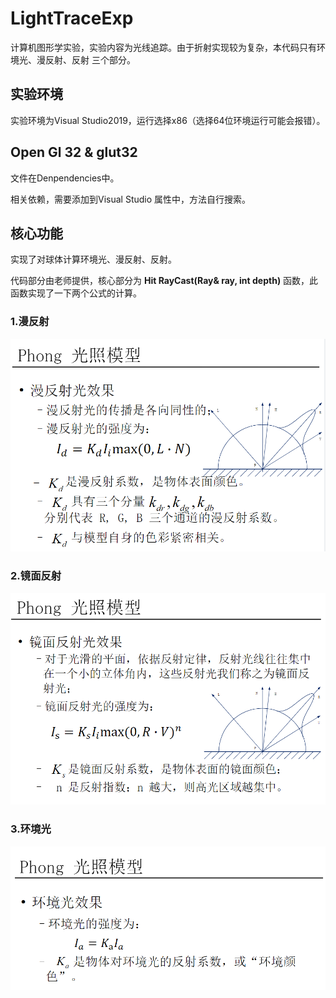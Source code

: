 # LightTraceExp

计算机图形学实验，实验内容为光线追踪。由于折射实现较为复杂，本代码只有环境光、漫反射、反射 三个部分。



## 实验环境

实验环境为Visual Studio2019，运行选择x86（选择64位环境运行可能会报错）。



## Open Gl 32 & glut32

文件在Denpendencies中。

相关依赖，需要添加到Visual Studio 属性中，方法自行搜索。



## 核心功能

实现了对球体计算环境光、漫反射、反射。

代码部分由老师提供，核心部分为 **Hit RayCast(Ray& ray, int depth)** 函数，此函数实现了一下两个公式的计算。

### 1.漫反射

![漫反射](imgs\漫反射.png)



### 2.镜面反射

![镜面反射](imgs\镜面反射.png)

### 3.环境光

![环境光](imgs\环境光.png)